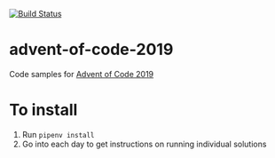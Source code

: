 [![Build Status](https://img.shields.io/endpoint.svg?url=https%3A%2F%2Factions-badge.atrox.dev%2Fmarshallmcdonnell%2Fadvent-of-code-2019%2Fbadge%3Fref%3Dmaster&style=flat)](https://actions-badge.atrox.dev/marshallmcdonnell/advent-of-code-2019/goto?ref=master)

# advent-of-code-2019

Code samples for [Advent of Code 2019](https://adventofcode.com/)

# To install

1) Run `pipenv install`
2) Go into each day to get instructions on running individual solutions

